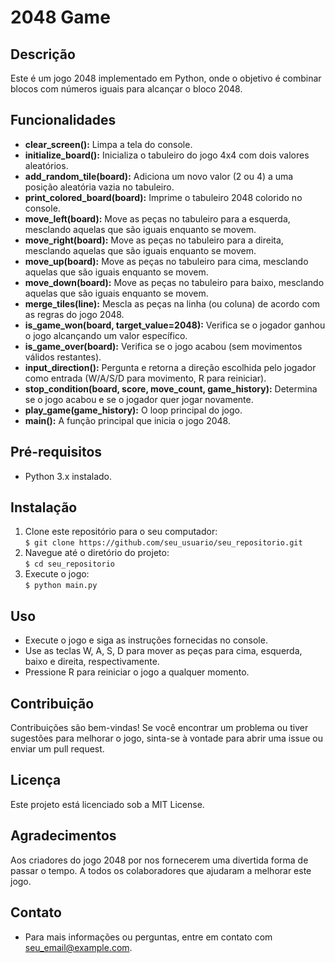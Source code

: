 # 2048 Game
## Descrição
Este é um jogo 2048 implementado em Python, onde o objetivo é combinar blocos com números iguais para alcançar o bloco 2048.

## Funcionalidades
- **clear_screen():** Limpa a tela do console.
- **initialize_board():** Inicializa o tabuleiro do jogo 4x4 com dois valores aleatórios.
- **add_random_tile(board):** Adiciona um novo valor (2 ou 4) a uma posição aleatória vazia no tabuleiro.
- **print_colored_board(board):** Imprime o tabuleiro 2048 colorido no console.
- **move_left(board):** Move as peças no tabuleiro para a esquerda, mesclando aquelas que são iguais enquanto se movem.
- **move_right(board):** Move as peças no tabuleiro para a direita, mesclando aquelas que são iguais enquanto se movem.
- **move_up(board):** Move as peças no tabuleiro para cima, mesclando aquelas que são iguais enquanto se movem.
- **move_down(board):** Move as peças no tabuleiro para baixo, mesclando aquelas que são iguais enquanto se movem.
- **merge_tiles(line):** Mescla as peças na linha (ou coluna) de acordo com as regras do jogo 2048.
- **is_game_won(board, target_value=2048):** Verifica se o jogador ganhou o jogo alcançando um valor específico.
- **is_game_over(board):** Verifica se o jogo acabou (sem movimentos válidos restantes).
- **input_direction():** Pergunta e retorna a direção escolhida pelo jogador como entrada (W/A/S/D para movimento, R para reiniciar).
- **stop_condition(board, score, move_count, game_history):** Determina se o jogo acabou e se o jogador quer jogar novamente.
- **play_game(game_history):** O loop principal do jogo.
- **main():** A função principal que inicia o jogo 2048.
## Pré-requisitos
- Python 3.x instalado.
## Instalação
1. Clone este repositório para o seu computador:<br>
```$ git clone https://github.com/seu_usuario/seu_repositorio.git```
2. Navegue até o diretório do projeto:<br>
```$ cd seu_repositorio```
3. Execute o jogo:<br>
```$ python main.py```
## Uso
- Execute o jogo e siga as instruções fornecidas no console.
- Use as teclas W, A, S, D para mover as peças para cima, esquerda, baixo e direita, respectivamente.
- Pressione R para reiniciar o jogo a qualquer momento.
## Contribuição
Contribuições são bem-vindas! Se você encontrar um problema ou tiver sugestões para melhorar o jogo, sinta-se à vontade para abrir uma issue ou enviar um pull request.

## Licença
Este projeto está licenciado sob a MIT License.

## Agradecimentos
Aos criadores do jogo 2048 por nos fornecerem uma divertida forma de passar o tempo.
A todos os colaboradores que ajudaram a melhorar este jogo.
## Contato
- Para mais informações ou perguntas, entre em contato com seu_email@example.com.
